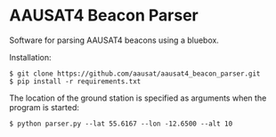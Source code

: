 # AAUSAT4 Beacon Parser

Software for parsing AAUSAT4 beacons using a bluebox.

Installation:
```
$ git clone https://github.com/aausat/aausat4_beacon_parser.git
$ pip install -r requirements.txt
```

The location of the ground station is specified as arguments when the
program is started:
```
$ python parser.py --lat 55.6167 --lon -12.6500 --alt 10
```

